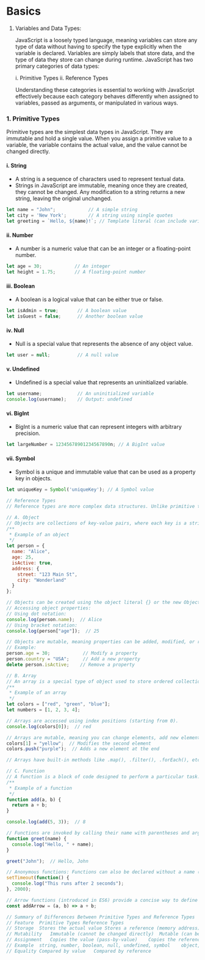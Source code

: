 # Basics

1) Variables and Data Types:

    JavaScript is a loosely typed language, meaning variables can store any type of data without having to specify the type explicitly when the variable is declared. Variables are simply labels that store data, and the type of data they store can change during runtime. JavaScript has two primary categories of data types:

    i. Primitive Types
    ii. Reference Types

    Understanding these categories is essential to working with JavaScript effectively because each category behaves differently when assigned to variables, passed as arguments, or manipulated in various ways.

### 1. Primitive Types

Primitive types are the simplest data types in JavaScript. They are immutable and hold a single value. When you assign a primitive value to a variable, the variable contains the actual value, and the value cannot be changed directly.

#### i. String

* A string is a sequence of characters used to represent textual data.
* Strings in JavaScript are immutable, meaning once they are created, they cannot be changed. Any modification to a string returns a new string, leaving the original unchanged.

```javascript
let name = "John";            // A simple string
let city = 'New York';        // A string using single quotes
let greeting = `Hello, ${name}!`; // Template literal (can include variables)
```

#### ii. Number

* A number is a numeric value that can be an integer or a floating-point number.

```javascript
let age = 30;            // An integer
let height = 1.75;       // A floating-point number
```

#### iii. Boolean

* A boolean is a logical value that can be either true or false.

```javascript
let isAdmin = true;       // A boolean value
let isGuest = false;      // Another boolean value
```

#### iv. Null

* Null is a special value that represents the absence of any object value.

```javascript
let user = null;          // A null value
```

#### v. Undefined

* Undefined is a special value that represents an uninitialized variable.

```javascript
let username;             // An uninitialized variable
console.log(username);    // Output: undefined
```

#### vi. BigInt

* BigInt is a numeric value that can represent integers with arbitrary precision.

```javascript
let largeNumber = 12345678901234567890n; // A BigInt value
```

#### vii. Symbol

* Symbol is a unique and immutable value that can be used as a property key in objects.

```javascript
let uniqueKey = Symbol('uniqueKey'); // A Symbol value
```
```javascript
// Reference Types
// Reference types are more complex data structures. Unlike primitive types, reference types store the memory address (reference) to the actual value, meaning changes to one reference variable can affect other variables that point to the same object.

// A. Object
// Objects are collections of key-value pairs, where each key is a string (or Symbol), and each value can be any data type, including other objects.
/**
 * Example of an object
 */
let person = {
  name: "Alice",
  age: 25,
  isActive: true,
  address: {
    street: "123 Main St",
    city: "Wonderland"
  }
};

// Objects can be created using the object literal {} or the new Object() syntax.
// Accessing object properties:
// Using dot notation:
console.log(person.name);  // Alice
// Using bracket notation:
console.log(person["age"]);  // 25

// Objects are mutable, meaning properties can be added, modified, or removed after creation.
// Example:
person.age = 30;            // Modify a property
person.country = "USA";     // Add a new property
delete person.isActive;    // Remove a property

// B. Array
// An array is a special type of object used to store ordered collections of values (elements). Arrays can hold multiple types of data, including other arrays or objects.
/**
 * Example of an array
 */
let colors = ["red", "green", "blue"];
let numbers = [1, 2, 3, 4];

// Arrays are accessed using index positions (starting from 0).
console.log(colors[0]);  // red

// Arrays are mutable, meaning you can change elements, add new elements, or remove elements.
colors[1] = "yellow";  // Modifies the second element
colors.push("purple");  // Adds a new element at the end

// Arrays have built-in methods like .map(), .filter(), .forEach(), etc., for manipulating elements.

// C. Function
// A function is a block of code designed to perform a particular task. Functions in JavaScript are first-class objects, meaning they can be assigned to variables, passed as arguments, or returned from other functions.
/**
 * Example of a function
 */
function add(a, b) {
  return a + b;
}

console.log(add(5, 3));  // 8

// Functions are invoked by calling their name with parentheses and arguments, if needed.
function greet(name) {
  console.log("Hello, " + name);
}

greet("John");  // Hello, John

// Anonymous functions: Functions can also be declared without a name (used mostly as arguments for other functions).
setTimeout(function() {
  console.log("This runs after 2 seconds");
}, 2000);

// Arrow functions (introduced in ES6) provide a concise way to define functions.
const addArrow = (a, b) => a + b;

// Summary of Differences Between Primitive Types and Reference Types
// Feature	Primitive Types	Reference Types
// Storage	Stores the actual value	Stores a reference (memory address) to the value
// Mutability	Immutable (cannot be changed directly)	Mutable (can be modified)
// Assignment	Copies the value (pass-by-value)	Copies the reference (pass-by-reference)
// Example	string, number, boolean, null, undefined, symbol	object, array, function
// Equality	Compared by value	Compared by reference
```
